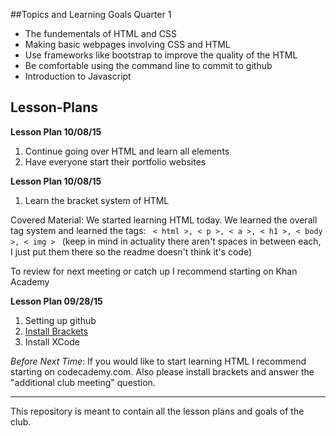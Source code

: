 
##Topics and Learning Goals Quarter 1
<ul>
<li>The fundementals of HTML and CSS</li>
<li>Making basic webpages involving CSS and HTML</li>
<li>Use frameworks like bootstrap to improve the quality of the HTML</li>
<li>Be comfortable using the command line to commit to github </li>
<li>Introduction to Javascript </li>
</ul>

<h2>Lesson-Plans</h2>
<p><b>Lesson Plan 10/08/15</b></p>
<ol>
<li>Continue going over HTML and learn all elements</li>
<li>Have everyone start their portfolio websites</li>
</ol>
<p></p> 
<p></p>


<p><b>Lesson Plan 10/08/15</b></p>
<ol>
<li>Learn the bracket system of HTML</li>
</ol>
<p>Covered Material: We started learning HTML today. We learned the overall tag system and learned the tags: <code> < html >, < p >, < a >, < h1 >, < body >, < img > </code> (keep in mind in actuality there aren't spaces in between each, I just put them there so the readme doesn't think it's code)</p> 
<p>To review for next meeting or catch up I recommend starting on Khan Academy</p>


<p><b>Lesson Plan 09/28/15</b></p>
<ol>
<li>Setting up github</li>
<li><a href="http://brackets.io"> Install Brackets </a></li> 
<li>Install XCode </li>
</ol>
<p><i>Before Next Time</i>: If you would like to start learning HTML I recommend starting on codecademy.com. Also please install brackets and answer the "additional club meeting" question.  </p>


<!-- 
For copying and pasting
<p><b>Lesson Plan _____</b></p>
<ol>
<li>What we're going over</li>
</ol>
<p>Covered Material: What we reviewed</p> 
<p>What to do for next class</p>

-->
<hr>
<p>This repository is meant to contain all the lesson plans and goals of the club. </p>
